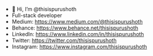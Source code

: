 
- 👋 Hi, I’m @thisispurushoth
- Full-stack developer
- Medium: https://www.medium.com/@thisispurushoth
- Behance: https://www.behance.net/thisispurushoth
- LinkedIn: https://www.linkedin.com/in/thisispurushoth
- Twitter: https://twitter.com/thisispurushoth
- Instagram: https://www.instagram.com/thisispurushoth

<!---
purushothaman404/purushothaman404 is a ✨ special ✨ repository because its `README.md` (this file) appears on your GitHub profile.
You can click the Preview link to take a look at your changes.
--->
